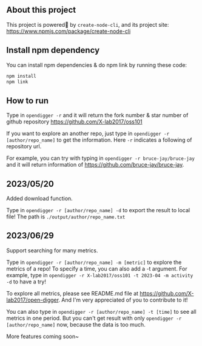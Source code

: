 ## About this project

This project is powered🚀 by `create-node-cli`, and its project site: https://www.npmjs.com/package/create-node-cli

## Install npm dependency

You can install npm dependencies & do npm link by running these code:

```bash
npm install
npm link
```

## How to run

Type in `opendigger -r` and it will return the fork number & star number of github repository https://github.com/X-lab2017/oss101

If you want to explore an another repo, just type in `opendigger -r [author/repo_name]` to get the information. Here `-r` indicates a following of repository url.

For example, you can try with typing in `opendigger -r bruce-jay/bruce-jay` and it will return information of https://github.com/bruce-jay/bruce-jay.

## 2023/05/20

Added download function.

Type in `opendigger -r [author/repo_name] -d` to export the result to local file! The path is `./output/author/repo_name.txt`


## 2023/06/29

Support searching for many metrics.

Type in `opendigger -r [author/repo_name] -m [metric]` to explore the metrics of a repo! To specify a time, you can also add a -t argument. For example, type in `opendigger -r X-lab2017/oss101 -t 2023-04 -m activity -d` to have a try!

To explore all metrics, please see README.md file at https://github.com/X-lab2017/open-digger. And I'm very appreciated of you to contribute to it!

You can also type in `opendigger -r [author/repo_name] -t [time]` to see all metrics in one period. But you can't get result with only `opendigger -r [author/repo_name]` now, because the data is too much.

More features coming soon~